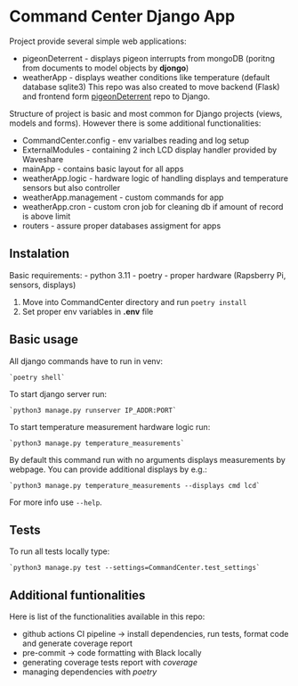 # Command Center Django App

Project provide several simple web applications:
- pigeonDeterrent - displays pigeon interrupts from mongoDB (poritng from documents to model objects by **djongo**)
- weatherApp - displays weather conditions like temperature (default database sqlite3)
This repo was also created to move backend (Flask) and frontend form [pigeonDeterrent](https://github.com/JakubStyczen/PigeonDeterrent) repo to Django.

Structure of project is basic and most common for Django projects (views, models and forms).
However there is some additional functionalities:
- CommandCenter.config - env varialbes reading and log setup
- ExternalModules - containing 2 inch LCD display handler provided by Waveshare
- mainApp - contains basic layout for all apps
- weatherApp.logic - hardware logic of handling displays and temperature sensors but also controller
- weatherApp.management - custom commands for app
- weatherApp.cron - custom cron job for cleaning db if amount of record is above limit
- routers - assure proper databases assigment for apps


## Instalation
Basic requirements:
    - python 3.11
    - poetry
    - proper hardware (Rapsberry Pi, sensors, displays)

1. Move into CommandCenter directory and run `poetry install`
2. Set proper env variables in **.env** file

## Basic usage
All django commands have to run in venv:

    `poetry shell`

To start django server run:

    `python3 manage.py runserver IP_ADDR:PORT`

To start temperature measurement hardware logic run:

    `python3 manage.py temperature_measurements`

By default this command run with no arguments displays measurements by webpage. You can provide additional displays by e.g.:
    
    `python3 manage.py temperature_measurements --displays cmd lcd`

For more info use `--help`.


## Tests
To run all tests locally type:

    `python3 manage.py test --settings=CommandCenter.test_settings`

## Additional funtionalities

Here is list of the functionalities available in this repo:
- github actions CI pipeline -> install dependencies, run tests, format code and generate coverage report
- pre-commit -> code formatting with Black locally
- generating coverage tests report with *coverage*
- managing dependencies with *poetry*